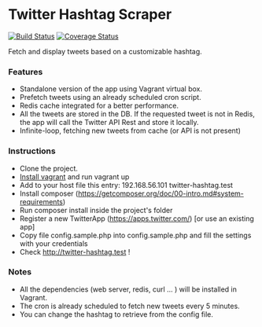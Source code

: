 Twitter Hashtag Scraper
========================
[![Build Status](https://travis-ci.org/devaddiction/twitter-hashtag-scraper.svg?branch=master)](https://travis-ci.org/devaddiction/twitter-hashtag-scraper)
[![Coverage Status](https://coveralls.io/repos/devaddiction/twitter-hashtag-scraper/badge.svg?branch=master)](https://coveralls.io/r/devaddiction/twitter-hashtag-scraper?branch=master)

Fetch and display tweets based on a customizable hashtag.

### Features

* Standalone version of the app using Vagrant virtual box.
* Prefetch tweets using an already scheduled cron script.
* Redis cache integrated for a better performance.
* All the tweets are stored in the DB. If the requested tweet is not in Redis, the app will call the Twitter API Rest and store it locally.
* Infinite-loop, fetching new tweets from cache (or API is not present)

### Instructions

* Clone the project.
* [Install vagrant](http://docs.vagrantup.com/v2/installation/) and run vagrant up
* Add to your host file this entry:
    192.168.56.101   twitter-hashtag.test
* Install composer (https://getcomposer.org/doc/00-intro.md#system-requirements)
* Run composer install inside the project's folder
* Register a new TwitterApp (https://apps.twitter.com/) [or use an existing app]
* Copy file config.sample.php into config.sample.php and fill the settings with your credentials
* Check http://twitter-hashtag.test !

### Notes

* All the dependencies (web server, redis, curl ... ) will be installed in Vagrant.
* The cron is already scheduled to fetch new tweets every 5 minutes.
* You can change the hashtag to retrieve from the config file.

